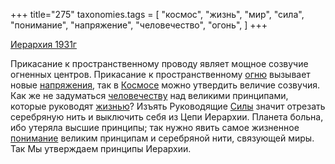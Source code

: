 +++
title="275"
taxonomies.tags = [
 "космос",
 "жизнь",
 "мир",
 "сила",
 "понимание",
 "напряжение",
 "человечество",
 "огонь",
]
+++

[Иерархия 1931г](/agni/1931)

Прикасание к пространственному проводу являет мощное созвучие огненных центров. Прикасание к пространственному [огню](/tags/огонь) вызывает новые [напряжения](/tags/напряжение), так в [Космосе](/tags/космос) можно утвердить величие созвучия. Как же не задуматься [человечеству](/tags/человечество) над великими принципами, которые руководят [жизнью](/tags/жизнь)? Изъять Руководящие [Силы](/tags/сила) значит отрезать серебряную нить и выключить себя из Цепи Иерархии. Планета больна, ибо утеряла высшие принципы; так нужно явить самое жизненное [понимание](/tags/понимание) великим принципам и серебряной нити, связующей миры. Так Мы утверждаем принципы Иерархии.   

